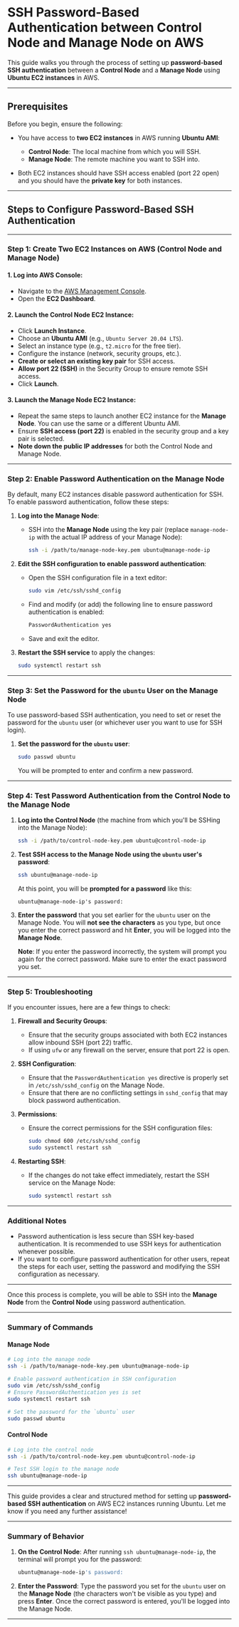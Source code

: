 # SSH Password-Based Authentication between Control Node and Manage Node on AWS

This guide walks you through the process of setting up **password-based SSH authentication** between a **Control Node** and a **Manage Node** using **Ubuntu EC2 instances** in AWS.

---

## Prerequisites

Before you begin, ensure the following:

- You have access to **two EC2 instances** in AWS running **Ubuntu AMI**:
  - **Control Node**: The local machine from which you will SSH.
  - **Manage Node**: The remote machine you want to SSH into.

- Both EC2 instances should have SSH access enabled (port 22 open) and you should have the **private key** for both instances.

---

## Steps to Configure Password-Based SSH Authentication

---

### **Step 1: Create Two EC2 Instances on AWS (Control Node and Manage Node)**

#### 1. **Log into AWS Console**:
   - Navigate to the [AWS Management Console](https://aws.amazon.com/console/).
   - Open the **EC2 Dashboard**.

#### 2. **Launch the Control Node EC2 Instance**:
   - Click **Launch Instance**.
   - Choose an **Ubuntu AMI** (e.g., `Ubuntu Server 20.04 LTS`).
   - Select an instance type (e.g., `t2.micro` for the free tier).
   - Configure the instance (network, security groups, etc.).
   - **Create or select an existing key pair** for SSH access.
   - **Allow port 22 (SSH)** in the Security Group to ensure remote SSH access.
   - Click **Launch**.

#### 3. **Launch the Manage Node EC2 Instance**:
   - Repeat the same steps to launch another EC2 instance for the **Manage Node**. You can use the same or a different Ubuntu AMI.
   - Ensure **SSH access (port 22)** is enabled in the security group and a key pair is selected.
   - **Note down the public IP addresses** for both the Control Node and Manage Node.

---

### **Step 2: Enable Password Authentication on the Manage Node**

By default, many EC2 instances disable password authentication for SSH. To enable password authentication, follow these steps:

1. **Log into the Manage Node**:
   - SSH into the **Manage Node** using the key pair (replace `manage-node-ip` with the actual IP address of your Manage Node):
     ```bash
     ssh -i /path/to/manage-node-key.pem ubuntu@manage-node-ip
     ```

2. **Edit the SSH configuration to enable password authentication**:
   - Open the SSH configuration file in a text editor:
     ```bash
     sudo vim /etc/ssh/sshd_config
     ```

   - Find and modify (or add) the following line to ensure password authentication is enabled:
     ```bash
     PasswordAuthentication yes
     ```

   - Save and exit the editor.

3. **Restart the SSH service** to apply the changes:
   ```bash
   sudo systemctl restart ssh
   ```

---

### **Step 3: Set the Password for the `ubuntu` User on the Manage Node**

To use password-based SSH authentication, you need to set or reset the password for the `ubuntu` user (or whichever user you want to use for SSH login).

1. **Set the password for the `ubuntu` user**:
   ```bash
   sudo passwd ubuntu
   ```

   You will be prompted to enter and confirm a new password.

---

### **Step 4: Test Password Authentication from the Control Node to the Manage Node**

1. **Log into the Control Node** (the machine from which you'll be SSHing into the Manage Node):
   ```bash
   ssh -i /path/to/control-node-key.pem ubuntu@control-node-ip
   ```

2. **Test SSH access to the Manage Node using the `ubuntu` user's password**:
   ```bash
   ssh ubuntu@manage-node-ip
   ```

   At this point, you will be **prompted for a password** like this:

   ```
   ubuntu@manage-node-ip's password:
   ```

3. **Enter the password** that you set earlier for the `ubuntu` user on the Manage Node. You will **not see the characters** as you type, but once you enter the correct password and hit **Enter**, you will be logged into the **Manage Node**.

   **Note**: If you enter the password incorrectly, the system will prompt you again for the correct password. Make sure to enter the exact password you set.

---

### **Step 5: Troubleshooting**

If you encounter issues, here are a few things to check:

1. **Firewall and Security Groups**:
   - Ensure that the security groups associated with both EC2 instances allow inbound SSH (port 22) traffic.
   - If using `ufw` or any firewall on the server, ensure that port 22 is open.

2. **SSH Configuration**:
   - Ensure that the `PasswordAuthentication yes` directive is properly set in `/etc/ssh/sshd_config` on the Manage Node.
   - Ensure that there are no conflicting settings in `sshd_config` that may block password authentication.

3. **Permissions**:
   - Ensure the correct permissions for the SSH configuration files:
     ```bash
     sudo chmod 600 /etc/ssh/sshd_config
     sudo systemctl restart ssh
     ```

4. **Restarting SSH**:
   - If the changes do not take effect immediately, restart the SSH service on the Manage Node:
     ```bash
     sudo systemctl restart ssh
     ```

---

### **Additional Notes**

- Password authentication is less secure than SSH key-based authentication. It is recommended to use SSH keys for authentication whenever possible.
- If you want to configure password authentication for other users, repeat the steps for each user, setting the password and modifying the SSH configuration as necessary.

---

Once this process is complete, you will be able to SSH into the **Manage Node** from the **Control Node** using password authentication.

---

### **Summary of Commands**

#### Manage Node
```bash
# Log into the manage node
ssh -i /path/to/manage-node-key.pem ubuntu@manage-node-ip

# Enable password authentication in SSH configuration
sudo vim /etc/ssh/sshd_config
# Ensure PasswordAuthentication yes is set
sudo systemctl restart ssh

# Set the password for the `ubuntu` user
sudo passwd ubuntu
```

#### Control Node
```bash
# Log into the control node
ssh -i /path/to/control-node-key.pem ubuntu@control-node-ip

# Test SSH login to the manage node
ssh ubuntu@manage-node-ip
```

---

This guide provides a clear and structured method for setting up **password-based SSH authentication** on AWS EC2 instances running Ubuntu. Let me know if you need any further assistance!

---

### **Summary of Behavior**

1. **On the Control Node**: After running `ssh ubuntu@manage-node-ip`, the terminal will prompt you for the password:
   
   ```bash
   ubuntu@manage-node-ip's password:
   ```

2. **Enter the Password**: Type the password you set for the `ubuntu` user on the **Manage Node** (the characters won't be visible as you type) and press **Enter**. Once the correct password is entered, you'll be logged into the Manage Node.

---
